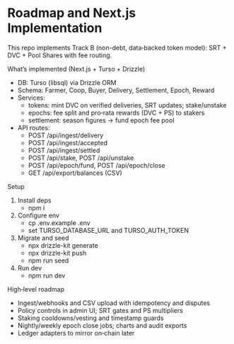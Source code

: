 # Roadmap and Next.js Implementation

This repo implements Track B (non-debt, data‑backed token model): SRT + DVC + Pool Shares with fee routing.

What’s implemented (Next.js + Turso + Drizzle)

- DB: Turso (libsql) via Drizzle ORM
- Schema: Farmer, Coop, Buyer, Delivery, Settlement, Epoch, Reward
- Services:
  - tokens: mint DVC on verified deliveries, SRT updates; stake/unstake
  - epochs: fee split and pro‑rata rewards (DVC + PS) to stakers
  - settlement: season figures → fund epoch fee pool
- API routes:
  - POST /api/ingest/delivery
  - POST /api/ingest/accepted
  - POST /api/ingest/settled
  - POST /api/stake, POST /api/unstake
  - POST /api/epoch/fund, POST /api/epoch/close
  - GET  /api/export/balances (CSV)

Setup

1) Install deps
   - npm i
2) Configure env
   - cp .env.example .env
   - set TURSO_DATABASE_URL and TURSO_AUTH_TOKEN
3) Migrate and seed
   - npx drizzle-kit generate
   - npx drizzle-kit push
   - npm run seed
4) Run dev
   - npm run dev

High‑level roadmap

- Ingest/webhooks and CSV upload with idempotency and disputes
- Policy controls in admin UI; SRT gates and PS multipliers
- Staking cooldowns/vesting and timestamp guards
- Nightly/weekly epoch close jobs; charts and audit exports
- Ledger adapters to mirror on‑chain later
